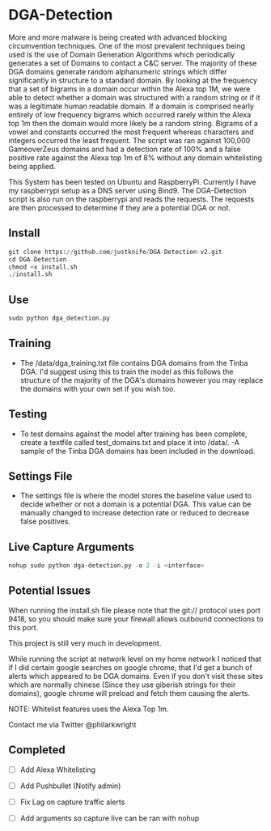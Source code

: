 # DGA-Detection
More and more malware is being created with advanced blocking circumvention techniques. One of the most prevalent techniques being used is the use of Domain Generation Algorithms which periodically generates a set of Domains to contact a C&C server. The majority of these DGA domains generate random alphanumeric strings which differ significantly in structure to a standard domain. By looking at the frequency that a set of bigrams in a domain occur within the Alexa top 1M, we were able to detect whether a domain was structured with a random string or if it was a legitimate human readable domain. If a domain is comprised nearly entirely of low frequency bigrams which occurred rarely within the Alexa top 1m then the domain would more likely be a random string. Bigrams of a vowel and constants occurred the most frequent whereas characters and integers occurred the least frequent. The script was ran against 100,000 GameoverZeus domains and had a detection rate of 100% and a false positive rate against the Alexa top 1m of 8% without any domain whitelisting being applied. 


This System has been tested on Ubuntu and RaspberryPi.
Currently I have my raspberrypi setup as a DNS server using Bind9.
The DGA-Detection script is also run on the raspberrypi and reads the requests.
The requests are then processed to determine if they are a potential DGA or not.

## Install

```python
git clone https://github.com/justknife/DGA-Detection-v2.git  
cd DGA-Detection  
chmod +x install.sh
./install.sh
```

## Use

```python
sudo python dga_detection.py
```

## Training
- The /data/dga_training.txt file contains DGA domains from the Tinba DGA. I'd suggest using this to train the model as this follows the structure of the majority of the DGA's domains however you may replace the domains with your own set if you wish too.

## Testing
- To test domains against the model after training has been complete, create a textfile called test_domains.txt and place it into /data/.
-A sample of the Tinba DGA domains has been included in the download.

## Settings File
- The settings file is where the model stores the baseline value used to decide whether or not a domain is a potential DGA. This value can be manually changed to increase detection rate or reduced to decrease false positives.

## Live Capture Arguments

```python
nohup sudo python dga-detection.py -o 2 -i <interface>
```

## Potential Issues
When running the install.sh file please note that the git:// protocol uses port 9418, so you should make sure your firewall allows outbound connections to this port.

This project is still very much in development.

While running the script at network level on my home network I noticed that if I did certain google searches on google chrome, that I'd get a bunch of alerts which appeared to be DGA domains. Even if you don't visit these sites which are normally chinese (Since they use giberish strings for their domains), google chrome will preload and fetch them causing the alerts.

NOTE: Whitelist features uses the Alexa Top 1m.

Contact me via Twitter @philarkwright

## Completed

- [ ] Add Alexa Whitelisting
- [ ] Add Pushbullet (Notify admin)
- [ ] Fix Lag on capture traffic alerts
- [ ] Add arguments so capture live can be ran with nohup

